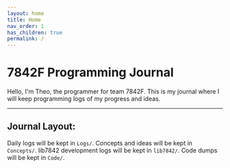 ```yaml
---
layout: home
title: Home
nav_order: 1
has_children: true
permalink: /
---
```


# 7842F Programming Journal

Hello, I'm Theo, the programmer for team 7842F. This is my journal where I will keep programming logs of my progress and ideas.

---

## Journal Layout:

Daily logs will be kept in `Logs/`.
Concepts and ideas will be kept in `Concepts/`.
lib7842 development logs will be kept in `lib7842/`.
Code dumps will be kept in `Code/`.



